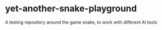 # yet-another-snake-playground
A testing repository around the game snake, to work with different AI tools
